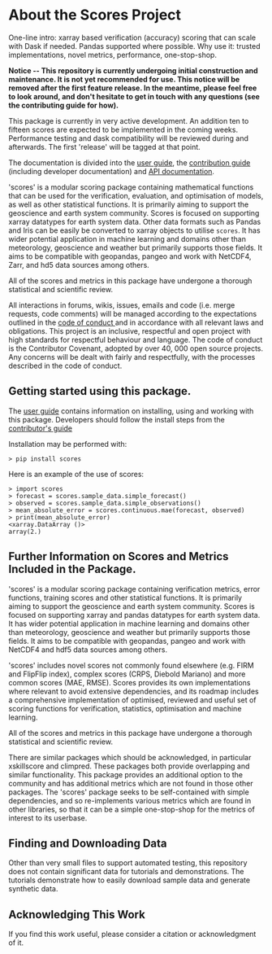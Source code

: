 # About the Scores Project

One-line intro: xarray based verification (accuracy) scoring that can scale with Dask if needed. Pandas supported where possible.
Why use it: trusted implementations, novel metrics, performance, one-stop-shop.

**Notice -- This repository is currently undergoing initial construction and maintenance. It is not yet recommended for use. This notice will be removed after the first feature release. In the meantime, please feel free to look around, and don't hesitate to get in touch with any questions (see the contributing guide for how).**

This package is currently in very active development. An addition ten to fifteen scores are expected to be implemented in the coming weeks. Performance testing and dask compatibility will be reviewed during and afterwards. The first 'release' will be tagged at that point.

The documentation is divided into the [user guide](docs/userguide.md), the [contribution guide](docs/contributing.md) (including developer documentation) and [API documentation](docs/api.md).

'scores' is a modular scoring package containing mathematical functions that can be used for the verification, evaluation, and optimisation of models, as well as other statistical functions. It is primarily aiming to support the geoscience and earth system community. Scores is focused on supporting xarray datatypes for earth system data. Other data formats such as Pandas and Iris can be easily be converted to xarray objects to utilise `scores`. It has wider potential application in machine learning and domains other than meteorology, geoscience and weather but primarily supports those fields. It aims to be compatible with geopandas, pangeo and work with NetCDF4, Zarr, and hd5 data sources among others.

All of the scores and metrics in this package have undergone a thorough statistical and scientific review.

All interactions in forums, wikis, issues, emails and code (i.e. merge requests, code comments) will be managed according to the expectations outlined in the [ code of conduct ](CODE_OF_CONDUCT.md) and in accordance with all relevant laws and obligations. This project is an inclusive, respectful and open project with high standards for respectful behaviour and language. The code of conduct is the Contributor Covenant, adopted by over 40, 000 open source projects. Any concerns will be dealt with fairly and respectfully, with the processes described in the code of conduct.

## Getting started using this package.

The [user guide](docs/userguide.md) contains information on installing, using and working with this package. Developers should follow the install steps from the [contributor's guide](docs/contributing.md)

Installation may be performed with:
```
> pip install scores
```

Here is an example of the use of scores:
```
> import scores
> forecast = scores.sample_data.simple_forecast()
> observed = scores.sample_data.simple_observations()
> mean_absolute_error = scores.continuous.mae(forecast, observed)
> print(mean_absolute_error)
<xarray.DataArray ()>
array(2.)
```

## Further Information on Scores and Metrics Included in the Package.

'scores' is a modular scoring package containing verification metrics, error functions, training scores and other statistical functions. It is primarily aiming to support the geoscience and earth system community. Scores is focused on supporting xarray and pandas datatypes for earth system data. It has wider potential application in machine learning and domains other than meteorology, geoscience and weather but primarily supports those fields. It aims to be compatible with geopandas, pangeo and work with NetCDF4 and hdf5 data sources among others.

'scores' includes novel scores not commonly found elsewhere (e.g. FIRM and FlipFlip index), complex scores (CRPS, Diebold Mariano) and more common scores (MAE, RMSE). Scores provides its own implementations where relevant to avoid extensive dependencies, and its roadmap includes a comprehensive implementation of optimised, reviewed and useful set of scoring functions for verification, statistics, optimisation and machine learning.

All of the scores and metrics in this package have undergone a thorough statistical and scientific review.

There are similar packages which should be acknowledged, in particular xskillscore and climpred. These packages both provide overlapping and similar functionality. This package provides an additional option to the community and has additional metrics which are not found in those other packages. The 'scores' package seeks to be self-contained with simple dependencies, and so re-implements various metrics which are found in other libraries, so that it can be a simple one-stop-shop for the metrics of interest to its userbase.

## Finding and Downloading Data

Other than very small files to support automated testing, this repository does not contain significant data for tutorials and demonstrations. The tutorials demonstrate how to easily download sample data and generate synthetic data.

## Acknowledging This Work

If you find this work useful, please consider a citation or acknowledgment of it.

